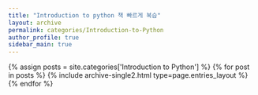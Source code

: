```yaml
---
title: "Introduction to python 책 빠르게 복습"
layout: archive
permalink: categories/Introduction-to-Python
author_profile: true
sidebar_main: true
---
```


{% assign posts = site.categories['Introduction to Python'] %}
{% for post in posts %} {% include archive-single2.html type=page.entries_layout %} {% endfor %}

